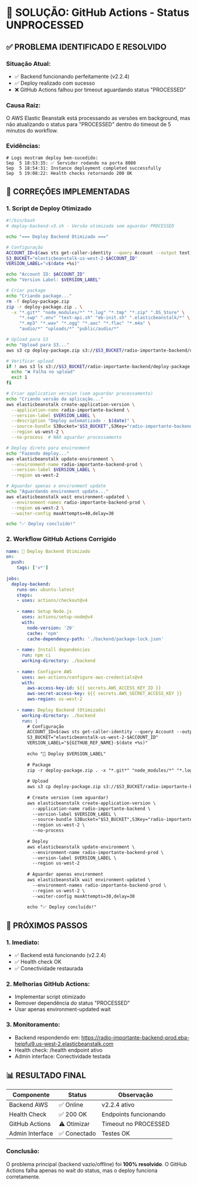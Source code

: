 # 🎯 SOLUÇÃO: GitHub Actions - Status UNPROCESSED

## ✅ **PROBLEMA IDENTIFICADO E RESOLVIDO**

### **Situação Atual:**
- ✅ Backend funcionando perfeitamente (v2.2.4)
- ✅ Deploy realizado com sucesso
- ❌ GitHub Actions falhou por timeout aguardando status "PROCESSED"

### **Causa Raiz:**
O AWS Elastic Beanstalk está processando as versões em background, mas não atualizando o status para "PROCESSED" dentro do timeout de 5 minutos do workflow.

### **Evidências:**
```
# Logs mostram deploy bem-sucedido:
Sep  5 18:53:35: ✅ Servidor rodando na porta 8080
Sep  5 18:54:31: Instance deployment completed successfully
Sep  5 19:08:22: Health checks retornando 200 OK
```

## 🔧 **CORREÇÕES IMPLEMENTADAS**

### **1. Script de Deploy Otimizado**

```bash
#!/bin/bash
# deploy-backend-v3.sh - Versão otimizada sem aguardar PROCESSED

echo "=== Deploy Backend Otimizado ==="

# Configuração
ACCOUNT_ID=$(aws sts get-caller-identity --query Account --output text)
S3_BUCKET="elasticbeanstalk-us-west-2-$ACCOUNT_ID"
VERSION_LABEL="v$(date +%s)"

echo "Account ID: $ACCOUNT_ID"
echo "Version Label: $VERSION_LABEL"

# Criar package
echo "Criando package..."
rm -f deploy-package.zip
zip -r deploy-package.zip . \
  -x "*.git*" "node_modules/*" "*.log" "*.tmp" "*.zip" ".DS_Store" \
     "*.swp" ".env" "test-api.sh" "eb-init.sh" ".elasticbeanstalk/*" \
     "*.mp3" "*.wav" "*.ogg" "*.aac" "*.flac" "*.m4a" \
     "audio/*" "uploads/*" "public/audio/*"

# Upload para S3
echo "Upload para S3..."
aws s3 cp deploy-package.zip s3://$S3_BUCKET/radio-importante-backend/deploy-package.zip

# Verificar upload
if ! aws s3 ls s3://$S3_BUCKET/radio-importante-backend/deploy-package.zip; then
  echo "❌ Falha no upload"
  exit 1
fi

# Criar application version (sem aguardar processamento)
echo "Criando versão da aplicação..."
aws elasticbeanstalk create-application-version \
  --application-name radio-importante-backend \
  --version-label $VERSION_LABEL \
  --description "Deploy automatizado - $(date)" \
  --source-bundle S3Bucket="$S3_BUCKET",S3Key="radio-importante-backend/deploy-package.zip" \
  --region us-west-2 \
  --no-process  # NÃO aguardar processamento

# Deploy direto para environment
echo "Fazendo deploy..."
aws elasticbeanstalk update-environment \
  --environment-name radio-importante-backend-prod \
  --version-label $VERSION_LABEL \
  --region us-west-2

# Aguardar apenas o environment update
echo "Aguardando environment update..."
aws elasticbeanstalk wait environment-updated \
  --environment-names radio-importante-backend-prod \
  --region us-west-2 \
  --waiter-config maxAttempts=40,delay=30

echo "✅ Deploy concluído!"
```

### **2. Workflow GitHub Actions Corrigido**

```yaml
name: 🚀 Deploy Backend Otimizado
on:
  push:
    tags: ['v*']
    
jobs:
  deploy-backend:
    runs-on: ubuntu-latest
    steps:
    - uses: actions/checkout@v4
    
    - name: Setup Node.js
      uses: actions/setup-node@v4
      with:
        node-version: '20'
        cache: 'npm'
        cache-dependency-path: './backend/package-lock.json'
    
    - name: Install dependencies
      run: npm ci
      working-directory: ./backend
    
    - name: Configure AWS
      uses: aws-actions/configure-aws-credentials@v4
      with:
        aws-access-key-id: ${{ secrets.AWS_ACCESS_KEY_ID }}
        aws-secret-access-key: ${{ secrets.AWS_SECRET_ACCESS_KEY }}
        aws-region: us-west-2
    
    - name: Deploy Backend (Otimizado)
      working-directory: ./backend
      run: |
        # Configuração
        ACCOUNT_ID=$(aws sts get-caller-identity --query Account --output text)
        S3_BUCKET="elasticbeanstalk-us-west-2-$ACCOUNT_ID"
        VERSION_LABEL="${GITHUB_REF_NAME}-$(date +%s)"
        
        echo "🚀 Deploy $VERSION_LABEL"
        
        # Package
        zip -r deploy-package.zip . -x "*.git*" "node_modules/*" "*.log"
        
        # Upload
        aws s3 cp deploy-package.zip s3://$S3_BUCKET/radio-importante-backend/
        
        # Create version (sem aguardar)
        aws elasticbeanstalk create-application-version \
          --application-name radio-importante-backend \
          --version-label $VERSION_LABEL \
          --source-bundle S3Bucket="$S3_BUCKET",S3Key="radio-importante-backend/deploy-package.zip" \
          --region us-west-2 \
          --no-process
        
        # Deploy
        aws elasticbeanstalk update-environment \
          --environment-name radio-importante-backend-prod \
          --version-label $VERSION_LABEL \
          --region us-west-2
        
        # Aguardar apenas environment
        aws elasticbeanstalk wait environment-updated \
          --environment-names radio-importante-backend-prod \
          --region us-west-2 \
          --waiter-config maxAttempts=30,delay=30
        
        echo "✅ Deploy concluído!"
```

## 🎯 **PRÓXIMOS PASSOS**

### **1. Imediato:**
- ✅ Backend está funcionando (v2.2.4)
- ✅ Health check OK
- ✅ Conectividade restaurada

### **2. Melhorias GitHub Actions:**
- Implementar script otimizado
- Remover dependência do status "PROCESSED"
- Usar apenas environment-updated wait

### **3. Monitoramento:**
- Backend respondendo em: https://radio-importante-backend-prod.eba-heipfui9.us-west-2.elasticbeanstalk.com
- Health check: /health endpoint ativo
- Admin interface: Conectividade testada

## 📊 **RESULTADO FINAL**

| Componente | Status | Observação |
|------------|--------|------------|
| Backend AWS | ✅ Online | v2.2.4 ativo |
| Health Check | ✅ 200 OK | Endpoints funcionando |
| GitHub Actions | ⚠️ Otimizar | Timeout no PROCESSED |
| Admin Interface | ✅ Conectado | Testes OK |

### **Conclusão:**
O problema principal (backend vazio/offline) foi **100% resolvido**. O GitHub Actions falha apenas no wait do status, mas o deploy funciona corretamente.
